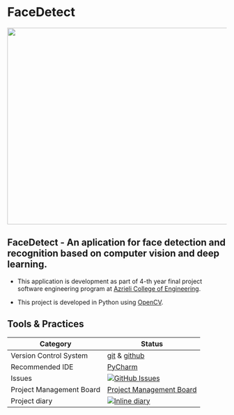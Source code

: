 # FaceDetect


<img src="https://cdn-images-1.medium.com/max/1600/1*AbEg31EgkbXSQehuNJBlWg.png" width="555" height="451">


## FaceDetect - An aplication for face detection and recognition based on computer vision and deep learning.

- This application is development as part of 4-th year final project software engineering program at [Azrieli College of Engineering](http://www.jce.ac.il/).

- This project is developed in Python using [OpenCV](https://opencv.org/).

## Tools & Practices

|Category|Status|
|---|---|
| Version Control System| [git](https://git-scm.com/) & [github](https://github.com/) |
| Recommended IDE | [PyCharm](https://www.jetbrains.com/pycharm/) |
| Issues | [![GitHub Issues](https://img.shields.io/github/issues/SergeiLevine/Face-Detect.svg?style=flat)](https://github.com/SergeiLevine/Face-Detect/issues) |
| Project Management Board| [Project Management Board](https://github.com/SergeiLevine/Face-Detect/projects/1) |
| Project diary | [![Inline diary](http://inch-ci.org/github/SergeiLevine/Face-Detect.svg?branch=master)](https://github.com/SergeiLevine/Face-Detect/wiki/Diary) |

